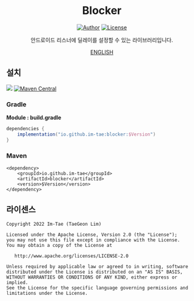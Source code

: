 <h1 align="center">Blocker</h1>

<p align="center">
  <a href="https://github.com/Im-Tae"><img alt="Author" src="https://img.shields.io/badge/author-Im--Tae-red.svg"/></a>
  <a href="https://opensource.org/licenses/Apache-2.0"><img alt="License" src="https://img.shields.io/badge/License-Apache%202.0-blue.svg"/></a>
</p>
<p align="center">  
안드로이드 리스너에 딜레이를 설정할 수 있는 라이브러리입니다.</p>
<p align="center">
    <a href="https://github.com/Im-Tae/Blocker/blob/master/README/ENGLISH.md">ENGLISH</a>
</p>




## 설치

[![](https://github.com/Im-Tae/Blocker/actions/workflows/ci.yml/badge.svg)](https://github.com/Im-Tae/Blocker/actions) [![Maven Central](https://img.shields.io/maven-central/v/io.github.im-tae/blocker.svg?label=Maven%20Central)](https://search.maven.org/search?q=io.github.im-tae%2C+blocker)

### Gradle

**Module : build.gradle**

```gradle
dependencies {
    implementation("io.github.im-tae:blocker:$Version")
}
```



### Maven

```maven
<dependency>
    <groupId>io.github.im-tae</groupId>
    <artifactId>blocker</artifactId>
    <version>$Version</version>
</dependency>
```



## 라이센스

```
Copyright 2022 Im-Tae (TaeGeon Lim)

Licensed under the Apache License, Version 2.0 (the "License");
you may not use this file except in compliance with the License.
You may obtain a copy of the License at

   http://www.apache.org/licenses/LICENSE-2.0

Unless required by applicable law or agreed to in writing, software
distributed under the License is distributed on an "AS IS" BASIS,
WITHOUT WARRANTIES OR CONDITIONS OF ANY KIND, either express or implied.
See the License for the specific language governing permissions and
limitations under the License.
```

